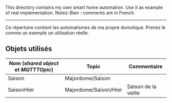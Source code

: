 This directory contains my own smart home automation. Use it as example of real implementation.
Notez-Bien : comments are in French.

----

Ce répertoire contient les automatismes de ma propre domotique. Prenez le comme un exemple un utilisation réelle.

## Objets utilisés

Nom (*shared object* et *MQTTTOpic*) | Topic | Commentaire
----|----|----
Saison | Majordome/Saison | 
SaisonHier | Majordome/Saison/Hier | Saison de la veille
